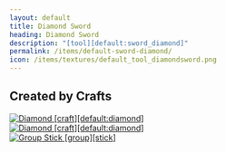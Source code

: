 ```yaml
---
layout: default
title: Diamond Sword
heading: Diamond Sword
description: "[tool][default:sword_diamond]"
permalink: /items/default-sword-diamond/
icon: /items/textures/default_tool_diamondsword.png
---
```



## Created by Crafts

<div class="craft">
    <div>
        <span><a href="{{site.baseurl}}/items/default-diamond/"><img src="{{site.baseurl}}/assets/img/items/textures/default_diamond.png" data-toggle="tooltip" title="Diamond [craft][default:diamond]"></a></span>
        <span></span>
        <span></span>
    </div>
    <div>
        <span><a href="{{site.baseurl}}/items/default-diamond/"><img src="{{site.baseurl}}/assets/img/items/textures/default_diamond.png" data-toggle="tooltip" title="Diamond [craft][default:diamond]"></a></span>
        <span></span>
        <span></span>
    </div>
    <div>
        <span><a href="{{site.baseurl}}/items/group-stick/"><img src="{{site.baseurl}}/assets/img/items/textures/default_stick.png" data-toggle="tooltip" title="Group Stick [group][stick]"></a></span>
        <span></span>
        <span></span>
    </div>
</div>
